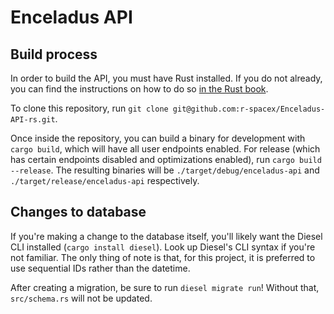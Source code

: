 # Enceladus API

## Build process

In order to build the API,
you must have Rust installed.
If you do not already,
you can find the instructions on how to do so
[in the Rust book](https://doc.rust-lang.org/1.0.0/book/installing-rust.html).

To clone this repository,
run `git clone git@github.com:r-spacex/Enceladus-API-rs.git`.

Once inside the repository,
you can build a binary for development with `cargo build`,
which will have all user endpoints enabled.
For release (which has certain endpoints disabled and optimizations enabled),
run `cargo build --release`.
The resulting binaries will be `./target/debug/enceladus-api` and `./target/release/enceladus-api` respectively.

## Changes to database

If you're making a change to the database itself,
you'll likely want the Diesel CLI installed (`cargo install diesel`).
Look up Diesel's CLI syntax if you're not familiar.
The only thing of note is that, for this project,
it is preferred to use sequential IDs rather than the datetime.

After creating a migration, be sure to run `diesel migrate run`!
Without that, `src/schema.rs` will not be updated.
